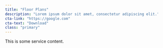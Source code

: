 ```yaml
---
title: "Floor Plans"
description: "Lorem ipsum dolor sit amet, consectetur adipiscing elit."
cta-link: "https://google.com"
cta-text: "Download"
class: "primary"
---
```


This is some service content.